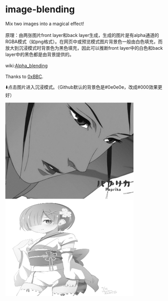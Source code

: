 # image-blending
Mix two images into a magical effect! <br /><br />
原理：由两张图片front layer和back layer生成，生成的图片是有alpha通道的RGBA模式（如png格式）。在网页中或预览模式图片背景色一般由白色填充，而放大到沉浸模式时背景色为黑色填充，因此可以推断front layer中的白色和back layer中的黑色都是由背景提供的。<br />
<br />
wiki:<a href="https://en.wikipedia.org/wiki/Alpha_compositing#Alpha_blending">Alpha_blending</a><br /><br />
Thanks to <a href = "https://blog.0xbbc.com/2016/09/magic-image-alpha-channel/">0xBBC</a>.

⬇️点击图片进入沉浸模式。（Github默认的背景色是#0e0e0e，改成#000效果更好）

<img src="https://github.com/yansixing/image-blending/blob/master/0.3.png?raw=true" width="400px" height="300px">
<br />
<img src="https://github.com/yansixing/image-blending/blob/master/almost-perfect.png?raw=true" width="400px" height="300px">
